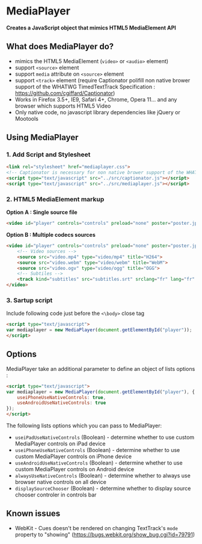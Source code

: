 MediaPlayer
===========

**Creates a JavaScript object that mimics HTML5 MediaElement API**

What does MediaPlayer do?
-------------------------

* mimics the HTML5 MediaElement (`video>` or `<audio>` element)
* support `<source>` element
* support `media` attribute on `<source>` element
* support `<track>` element (require Captionator polifill non native brower support of the WHATWG TimedTextTrack Specification : https://github.com/cgiffard/Captionator)
* Works in Firefox 3.5+, IE9, Safari 4+, Chrome, Opera 11... and any browser which supports HTML5 Video
* Only native code, no javascript library dependencies like jQuery or Mootools

Using MediaPlayer
---------------------------------

### 1. Add Script and Stylesheet ###

```html
<link rel="stylesheet" href="mediaplayer.css">
<!-- Captionator is necessary for non native brower support of the WHATWG TimedTextTrack Specification -->
<script type="text/javascript" src="../src/captionator.js"></script>
<script type="text/javascript" src="../src/mediaplayer.js"></script>
```

### 2. HTML5 MediaElement markup ###

**Option A : Single source file**

```html
<video id="player" controls="controls" preload="none" poster="poster.jpg" src="video.mp4" width="640" height="360">
```

**Option B : Multiple codecs sources**

```html
<video id="player" controls="controls" preload="none" poster="poster.jpg" width="640" height="360">
    <!-- Video sources -->
    <source src="video.mp4" type="video/mp4" title="H264">
    <source src="video.webm" type="video/webm" title="WebM">
    <source src="video.ogv" type="video/ogg" title="OGG">
    <!-- Subtiles -->
    <track kind="subtitles" src="subtitles.srt" srclang="fr" lang="fr" label="Français"></track>
</video>
```

### 3. Sartup script ###

Include following code just before the `<\body>` close tag

```html
<script type="text/javascript">
var mediaplayer = new MediaPlayer(document.getElementById("player"));
</script>
```

Options
---------------------------------

MediaPlayer take an additional parameter to define an object of lists options :

```html
<script type="text/javascript">
var mediaplayer = new MediaPlayer(document.getElementById("player"), {
	useiPhoneUseNativeControls: true,
	useAndroidUseNativeControls: true
});
</script>
```

The following lists options which you can pass to MediaPlayer:

* `useiPadUseNativeControls` (Boolean) - determine whether to use custom MediaPlayer controls on iPad device
* `useiPhoneUseNativeControls` (Boolean) - determine whether to use custom MediaPlayer controls on iPhone device
* `useAndroidUseNativeControls` (Boolean) - determine whether to use custom MediaPlayer controls on Android device
* `alwaysUseNativeControls` (Boolean) - determine whether to always use browser native controls on all device
* `displaySourceChooser` (Boolean) - determine whether to display source chooser controler in controls bar

Known issues
---------------------------------
* WebKit - Cues doesn't be rendered on changing TextTrack's `mode` property to "showing" (https://bugs.webkit.org/show_bug.cgi?id=79791)